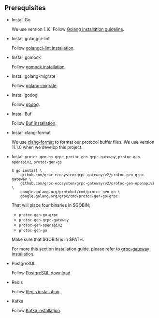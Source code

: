 ## Prerequisites

- Install Go

    We use version 1.16. Follow [Golang installation guideline](https://golang.org/doc/install).

- Install golangci-lint

    Follow [golangci-lint installation](https://golangci-lint.run/usage/install/).

- Install gomock

    Follow [gomock installation](https://github.com/golang/mock).

- Install golang-migrate

    Follow [golang-migrate](https://github.com/golang-migrate/migrate/blob/master/cmd/migrate/README.md).

- Install godog

    Follow [godog](https://github.com/cucumber/godog/#install).

- Install Buf

    Follow [Buf installation](https://docs.buf.build/installation).

- Install clang-format

    We use [clang-format](https://clang.llvm.org/docs/ClangFormat.html) to format our protocol buffer files.
    We use version 11.1.0 when we develop this project.

- Install `protoc-gen-go-grpc`, `protoc-gen-grpc-gateway`, `protoc-gen-openapiv2`, `protoc-gen-go` 

    ```
    $ go install \
        github.com/grpc-ecosystem/grpc-gateway/v2/protoc-gen-grpc-gateway \
        github.com/grpc-ecosystem/grpc-gateway/v2/protoc-gen-openapiv2 \
        google.golang.org/protobuf/cmd/protoc-gen-go \
        google.golang.org/grpc/cmd/protoc-gen-go-grpc
    ```

    That will place four binaries in $GOBIN;

    - `protoc-gen-go-grpc`
    - `protoc-gen-grpc-gateway`
    - `protoc-gen-openapiv2`
    - `protoc-gen-go`

    Make sure that $GOBIN is in $PATH.

    For more this section installation guide, please refer to [grpc-gateway installation](https://github.com/grpc-ecosystem/grpc-gateway#installation).

- PostgreSQL

    Follow [PostgreSQL download](https://www.postgresql.org/download/).

- Redis

    Follow [Redis installation](https://redis.io/topics/quickstart).

- Kafka

    Follow [Kafka installation](https://kafka.apache.org/quickstart).
